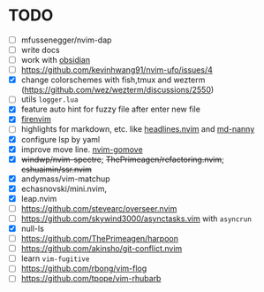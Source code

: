 # TODO
- [ ] mfussenegger/nvim-dap
- [ ] write docs
- [ ] work with [obsidian](https://github.com/epwalsh/obsidian.nvim)
- [ ] <https://github.com/kevinhwang91/nvim-ufo/issues/4>
- [x] change colorschemes with fish,tmux and wezterm (https://github.com/wez/wezterm/discussions/2550)
- [ ] utils `logger.lua`
- [x] feature auto hint for fuzzy file after enter new file
- [x] [firenvim](https://github.com/glacambre/firenvim)
- [ ] highlights for markdown, etc. like [headlines.nvim](https://github.com/lukas-reineke/headlines.nvim) and [md-nanny](https://github.com/nvim-zh/md-nanny)
- [x] configure lsp by yaml
- [x] improve move line. [nvim-gomove](https://github.com/booperlv/nvim-gomove)
- [x] ~~windwp/nvim-spectre~~; ~~ThePrimeagen/refactoring.nvim~~; ~~cshuaimin/ssr.nvim~~
- [x] andymass/vim-matchup
- [x] echasnovski/mini.nvim,
- [x] leap.nvim
- [ ] https://github.com/stevearc/overseer.nvim
- [ ] https://github.com/skywind3000/asynctasks.vim with `asyncrun`
- [x] null-ls
- [ ] https://github.com/ThePrimeagen/harpoon
- [ ] https://github.com/akinsho/git-conflict.nvim
- [ ] learn `vim-fugitive`
- [ ] https://github.com/rbong/vim-flog
- [ ] https://github.com/tpope/vim-rhubarb
